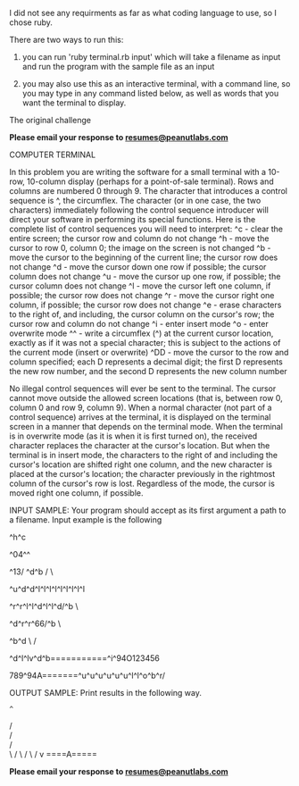 I did not see any requirments as far as what coding language to use, so I chose ruby.

There are two ways to run this:

1) you can run 'ruby terminal.rb input' which will take a filename as input and run the program with the sample file as an input

2) you may also use this as an interactive terminal, with a command line, so you may type in any command listed below, as well as words that you want the terminal to display.


The original challenge

**Please email your response to resumes@peanutlabs.com**

COMPUTER TERMINAL

In this problem you are writing the software for a small terminal with a 10-row, 10-column display (perhaps for a point-of-sale terminal). Rows and columns are numbered 0 through 9. The character that introduces a control sequence is ^, the circumflex. The character (or in one case, the two characters) immediately following the control sequence introducer will direct your software in performing its special functions.
Here is the complete list of control sequences you will need to interpret:
^c - clear the entire screen; the cursor row and column do not change
^h - move the cursor to row 0, column 0; the image on the screen is not changed
^b - move the cursor to the beginning of the current line; the cursor row does not change
^d - move the cursor down one row if possible; the cursor column does not change
^u - move the cursor up one row, if possible; the cursor column does not change
^l - move the cursor left one column, if possible; the cursor row does not change
^r - move the cursor right one column, if possible; the cursor row does not change
^e - erase characters to the right of, and including, the cursor column on the cursor's row; the cursor row and column do not change
^i - enter insert mode
^o - enter overwrite mode
^^ - write a circumflex (^) at the current cursor location, exactly as if it was not a special character; this is subject to the actions of the current mode (insert or overwrite)
^DD - move the cursor to the row and column specified; each D represents a decimal digit; the first D represents the new row number, and the second D represents the new column number

No illegal control sequences will ever be sent to the terminal. The cursor cannot move outside the allowed screen locations (that is, between row 0, column 0 and row 9, column 9).
When a normal character (not part of a control sequence) arrives at the terminal, it is displayed on the terminal screen in a manner that depends on the terminal mode. When the terminal is in overwrite mode (as it is when it is first turned on), the received character replaces the character at the cursor's location. But when the terminal is in insert mode, the characters to the right of and including the cursor's location are shifted right one column, and the new character is placed at the cursor's location; the character previously in the rightmost column of the cursor's row is lost.
Regardless of the mode, the cursor is moved right one column, if possible.

INPUT SAMPLE:
Your program should accept as its first argument a path to a filename. Input example is the following

^h^c

^04^^

^13/ \^d^b  /   \

^u^d^d^l^l^l^l^l^l^l^l^l

^r^r^l^l^d<CodeEval >^l^l^d/^b \

^d^r^r^66/^b  \

^b^d   \ /

^d^l^lv^d^b===========^i^94O123456

789^94A=======^u^u^u^u^u^u^l^l\^o^b^r/


OUTPUT SAMPLE:
Print results in the following way.

    ^
   / \
  /   \
 /     \
<CodeEval>
 \     /
  \   /
   \ /
    v
====A=====




**Please email your response to resumes@peanutlabs.com**
